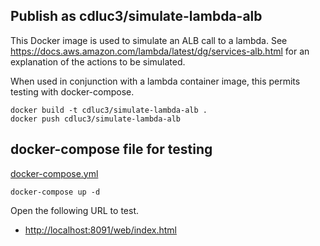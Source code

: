 ## Publish as cdluc3/simulate-lambda-alb

This Docker image is used to simulate an ALB call to a lambda.  See https://docs.aws.amazon.com/lambda/latest/dg/services-alb.html for an explanation of the actions to be simulated.

When used in conjunction with a lambda container image, this permits testing with docker-compose.

```
docker build -t cdluc3/simulate-lambda-alb .
docker push cdluc3/simulate-lambda-alb
```

## docker-compose file for testing

[docker-compose.yml](../docker-compose.yml)

```
docker-compose up -d
```

Open the following URL to test.

- [http://localhost:8091/web/index.html](http://localhost:8091/web/index.html)